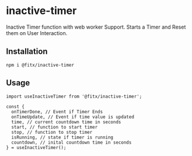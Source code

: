 # inactive-timer
Inactive Timer function with web worker Support.
Starts a Timer and Reset them on User Interaction.

## Installation
```
npm i @fitx/inactive-timer
```

## Usage
```
import useInactiveTimer from '@fitx/inactive-timer';

const {
  onTimerDone, // Event if Timer Ends
  onTimeUpdate, // Event if time value is updated
  time, // current countdown time in seconds
  start, // function to start timer
  stop, // function to stop timer
  isRunning, // state if timer is running
  countdown, // inital countdown time in seconds
} = useInactiveTimer();
```
